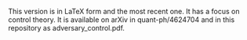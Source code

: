 This version is in LaTeX form and the most recent one. It has a focus on control theory. It is available on arXiv in quant-ph/4624704 and in this repository as adversary_control.pdf.
